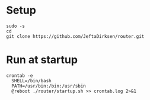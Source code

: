 # Setup

    sudo -s
    cd
    git clone https://github.com/JeftaDirksen/router.git


# Run at startup

    crontab -e
      SHELL=/bin/bash
      PATH=/usr/bin:/bin:/usr/sbin
      @reboot ./router/startup.sh >> crontab.log 2>&1
